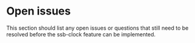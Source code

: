 # Open issues

This section should list any open issues or questions that still
need to be resolved before the ssb-clock feature can be implemented.
